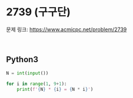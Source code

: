 # 2739 (구구단)

문제 링크: <https://www.acmicpc.net/problem/2739>

<br>

## Python3

```python
N = int(input())

for i in range(1, 9+1):
    print(f'{N} * {i} = {N * i}')
```
